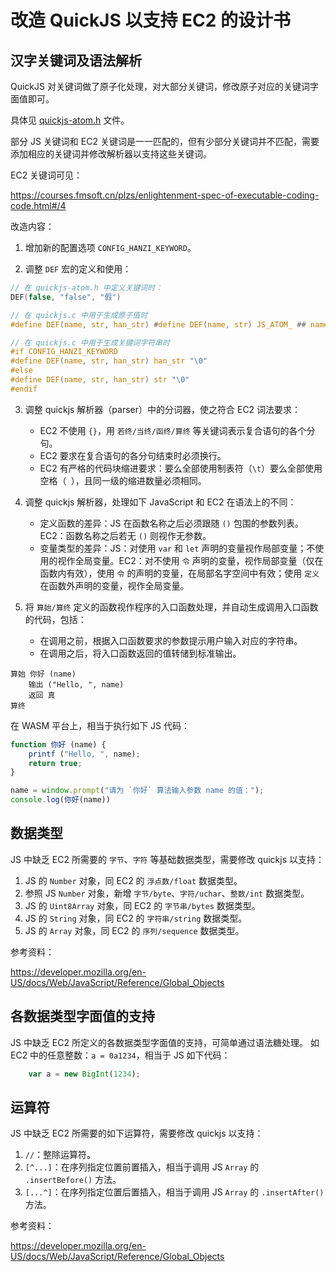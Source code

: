 # 改造 QuickJS 以支持 EC2 的设计书

## 汉字关键词及语法解析

QuickJS 对关键词做了原子化处理，对大部分关键词，修改原子对应的关键词字面值即可。

具体见 [quickjs-atom.h](../quickjs-atom.h) 文件。

部分 JS 关键词和 EC2 关键词是一一匹配的，但有少部分关键词并不匹配，需要添加相应的关键词并修改解析器以支持这些关键词。

EC2 关键词可见：

<https://courses.fmsoft.cn/plzs/enlightenment-spec-of-executable-coding-code.html#/4>

改造内容：

1) 增加新的配置选项 `CONFIG_HANZI_KEYWORD`。

2) 调整 `DEF` 宏的定义和使用：

```c
// 在 quickjs-atom.h 中定义关键词时：
DEF(false, "false", "假")

// 在 quickjs.c 中用于生成原子值时
#define DEF(name, str, han_str) #define DEF(name, str) JS_ATOM_ ## name,

// 在 quickjs.c 中用于生成关键词字符串时
#if CONFIG_HANZI_KEYWORD
#define DEF(name, str, han_str) han_str "\0"
#else
#define DEF(name, str, han_str) str "\0"
#endif
```

3) 调整 quickjs 解析器（parser）中的分词器，使之符合 EC2 词法要求：
   - EC2 不使用 `{}`，用 `若终/当终/函终/算终` 等关键词表示复合语句的各个分句。
   - EC2 要求在复合语句的各分句结束时必须换行。
   - EC2 有严格的代码块缩进要求：要么全部使用制表符（`\t`）要么全部使用空格（` `），且同一级的缩进数量必须相同。

4) 调整 quickjs 解析器，处理如下 JavaScript 和 EC2 在语法上的不同：
   - 定义函数的差异：JS 在函数名称之后必须跟随 `()` 包围的参数列表。EC2：函数名称之后若无 `()` 则视作无参数。
   - 变量类型的差异：JS：对使用 `var` 和 `let` 声明的变量视作局部变量；不使用的视作全局变量。EC2：对不使用 `令` 声明的变量，视作局部变量（仅在函数内有效），使用 `令` 的声明的变量，在局部名字空间中有效；使用 `定义` 在函数外声明的变量，视作全局变量。

5) 将 `算始/算终` 定义的函数视作程序的入口函数处理，并自动生成调用入口函数的代码，包括：
   - 在调用之前，根据入口函数要求的参数提示用户输入对应的字符串。
   - 在调用之后，将入口函数返回的值转储到标准输出。

```
算始 你好 (name)
    输出 ("Hello, ", name)
    返回 真
算终
```

在 WASM 平台上，相当于执行如下 JS 代码：

```js
function 你好 (name) {
    printf ("Hello, ", name);
    return true;
}

name = window.prompt("请为 `你好` 算法输入参数 name 的值：");
console.log(你好(name))
```

## 数据类型

JS 中缺乏 EC2 所需要的 `字节`、`字符` 等基础数据类型，需要修改 quickjs 以支持：

1. JS 的 `Number` 对象，同 EC2 的 `浮点数/float` 数据类型。
1. 参照 JS `Number` 对象，新增 `字节/byte`、`字符/uchar`、`整数/int` 数据类型。
1. JS 的 `Uint8Array` 对象，同 EC2 的 `字节串/bytes` 数据类型。
1. JS 的 `String` 对象，同 EC2 的 `字符串/string` 数据类型。
1. JS 的 `Array` 对象，同 EC2 的 `序列/sequence` 数据类型。

参考资料：

<https://developer.mozilla.org/en-US/docs/Web/JavaScript/Reference/Global_Objects>

## 各数据类型字面值的支持

JS 中缺乏 EC2 所定义的各数据类型字面值的支持，可简单通过语法糖处理。 如 EC2 中的任意整数：`a = 0a1234`，相当于 JS 如下代码：

```js
    var a = new BigInt(1234);
```

## 运算符

JS 中缺乏 EC2 所需要的如下运算符，需要修改 quickjs 以支持：

1. `//`：整除运算符。
1. `[^...]`：在序列指定位置前置插入，相当于调用 JS `Array` 的 `.insertBefore()` 方法。
1. `[...^]`：在序列指定位置后置插入，相当于调用 JS `Array` 的 `.insertAfter()` 方法。

参考资料：

<https://developer.mozilla.org/en-US/docs/Web/JavaScript/Reference/Global_Objects>

